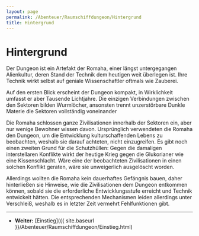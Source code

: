 ```yaml
---
layout: page
permalink: /Abenteuer/Raumschiffdungeon/Hintergrund
title: Hintergrund
---
```


# Hintergrund

Der Dungeon ist ein Artefakt der Romaha, einer längst untergegangen Alienkultur, deren Stand der Technik dem heutigen weit überlegen ist. Ihre Technik wirkt selbst auf geniale Wissenschaftler oftmals wie Zauberei.

Auf den ersten Blick erscheint der Dungeon kompakt, in Wirklichkeit umfasst er aber Tausende Lichtjahre. Die einzigen Verbindungen zwischen den Sektoren bilden Wurmlöcher, ansonsten trennt unzerstörbare Dunkle Materie die Sektoren vollständig voneinander

Die Romaha schlossen ganze Zivilisationen innerhalb der Sektoren ein, aber nur wenige Bewohner wissen davon. Ursprünglich verwendeten die Romaha den Dungeon, um die Entwicklung kulturschaffenden Lebens zu beobachten, weshalb sie darauf achteten, nicht einzugreifen. Es gibt noch einen zweiten Grund für die Schutzhüllen: Gegen die damaligen interstellaren Konflikte wirkt der heutige Krieg gegen die Glukorianer wie eine Kissen&shy;schlacht. Wäre eine der beobachteten Zivilisationen in einen solchen Konflikt geraten, wäre sie un&shy;weiger&shy;lich ausgelöscht worden.

Allerdings wollten die Romaha kein dauerhaftes Gefängnis bauen, daher hinterließen sie Hinweise, wie die Zivilisationen dem Dungeon entkommen können, sobald sie die erforderliche Entwicklungsstufe erreicht und Technik entwickelt hätten. Die entsprechenden Mechanismen leiden allerdings unter Verschleiß, weshalb es in letzter Zeit vermehrt Fehlfunktionen gibt.


***
- **Weiter:** [Einstieg]({{ site.baseurl }}/Abenteuer/Raumschiffdungeon/Einstieg.html)

